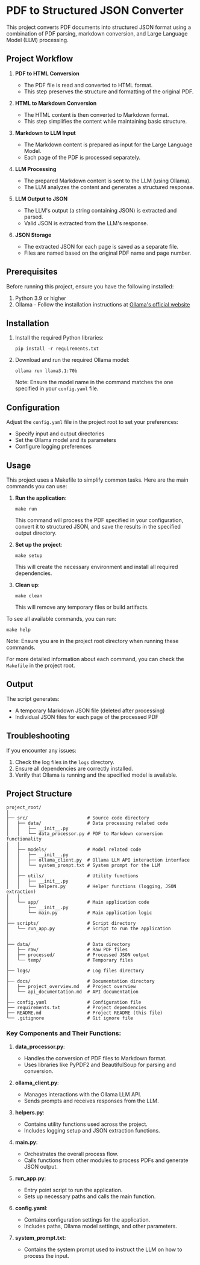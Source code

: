 # PDF to Structured JSON Converter

This project converts PDF documents into structured JSON format using a combination of PDF parsing, markdown conversion, and Large Language Model (LLM) processing.

## Project Workflow

1. **PDF to HTML Conversion**
   - The PDF file is read and converted to HTML format.
   - This step preserves the structure and formatting of the original PDF.

2. **HTML to Markdown Conversion**
   - The HTML content is then converted to Markdown format.
   - This step simplifies the content while maintaining basic structure.

3. **Markdown to LLM Input**
   - The Markdown content is prepared as input for the Large Language Model.
   - Each page of the PDF is processed separately.

4. **LLM Processing**
   - The prepared Markdown content is sent to the LLM (using Ollama).
   - The LLM analyzes the content and generates a structured response.

5. **LLM Output to JSON**
   - The LLM's output (a string containing JSON) is extracted and parsed.
   - Valid JSON is extracted from the LLM's response.

6. **JSON Storage**
   - The extracted JSON for each page is saved as a separate file.
   - Files are named based on the original PDF name and page number.

## Prerequisites

Before running this project, ensure you have the following installed:

1. Python 3.9 or higher
2. Ollama - Follow the installation instructions at [Ollama's official website](https://ollama.ai/)

## Installation

1. Install the required Python libraries:
   ```
   pip install -r requirements.txt
   ```

2. Download and run the required Ollama model:
   ```
   ollama run llama3.1:70b
   ```
   Note: Ensure the model name in the command matches the one specified in your `config.yaml` file.

## Configuration

Adjust the `config.yaml` file in the project root to set your preferences:

- Specify input and output directories
- Set the Ollama model and its parameters
- Configure logging preferences

## Usage

This project uses a Makefile to simplify common tasks. Here are the main commands you can use:

1. **Run the application**:
   ```
   make run
   ```
   This command will process the PDF specified in your configuration, convert it to structured JSON, and save the results in the specified output directory.

2. **Set up the project**:
   ```
   make setup
   ```
   This will create the necessary environment and install all required dependencies.

3. **Clean up**:
   ```
   make clean
   ```
   This will remove any temporary files or build artifacts.

To see all available commands, you can run:
```
make help
```

Note: Ensure you are in the project root directory when running these commands.

For more detailed information about each command, you can check the `Makefile` in the project root.

## Output

The script generates:
- A temporary Markdown JSON file (deleted after processing)
- Individual JSON files for each page of the processed PDF

## Troubleshooting

If you encounter any issues:
1. Check the log files in the `logs` directory.
2. Ensure all dependencies are correctly installed.
3. Verify that Ollama is running and the specified model is available.


## Project Structure

```
project_root/
│
├── src/                      # Source code directory
│   ├── data/                 # Data processing related code
│   │   ├── __init__.py
│   │   └── data_processor.py # PDF to Markdown conversion functionality
│   │
│   ├── models/               # Model related code
│   │   ├── __init__.py
│   │   ├── ollama_client.py  # Ollama LLM API interaction interface
│   │   └── system_prompt.txt # System prompt for the LLM
│   │
│   ├── utils/                # Utility functions
│   │   ├── __init__.py
│   │   └── helpers.py        # Helper functions (logging, JSON extraction)
│   │
│   └── app/                  # Main application code
│       ├── __init__.py
│       └── main.py           # Main application logic
│
├── scripts/                  # Script directory
│   └── run_app.py            # Script to run the application
│
│
├── data/                     # Data directory
│   ├── raw/                  # Raw PDF files
│   ├── processed/            # Processed JSON output
│   └── temp/                 # Temporary files
│
├── logs/                     # Log files directory
│
├── docs/                     # Documentation directory
│   ├── project_overview.md   # Project overview
│   └── api_documentation.md  # API documentation
│
├── config.yaml               # Configuration file
├── requirements.txt          # Project dependencies
├── README.md                 # Project README (this file)
└── .gitignore                # Git ignore file
```

### Key Components and Their Functions:

1. **data_processor.py**: 
   - Handles the conversion of PDF files to Markdown format.
   - Uses libraries like PyPDF2 and BeautifulSoup for parsing and conversion.

2. **ollama_client.py**: 
   - Manages interactions with the Ollama LLM API.
   - Sends prompts and receives responses from the LLM.

3. **helpers.py**: 
   - Contains utility functions used across the project.
   - Includes logging setup and JSON extraction functions.

4. **main.py**: 
   - Orchestrates the overall process flow.
   - Calls functions from other modules to process PDFs and generate JSON output.

5. **run_app.py**: 
   - Entry point script to run the application.
   - Sets up necessary paths and calls the main function.

6. **config.yaml**: 
   - Contains configuration settings for the application.
   - Includes paths, Ollama model settings, and other parameters.

7. **system_prompt.txt**: 
   - Contains the system prompt used to instruct the LLM on how to process the input.
